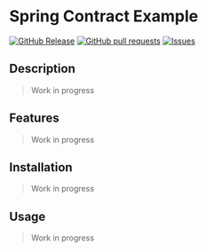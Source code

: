 # Spring Contract Example
[![GitHub Release](https://img.shields.io/github/release/zjayers/spring.contract.example.svg?style=flat)](https://github.com/zjayers/spring.contract.example/releases)
[![GitHub pull requests](https://img.shields.io/github/issues-pr/zjayers/spring.contract.example.svg?style=flat)](https://github.com/zjayers/spring.contract.example/pulls)
[![Issues](https://img.shields.io/github/issues-raw/zjayers/spring.contract.example.svg?maxAge=25000)](https://github.com/zjayers/spring.contract.example/issues)

## Description

> Work in progress

## Features

> Work in progress

## Installation

> Work in progress

## Usage

> Work in progress
